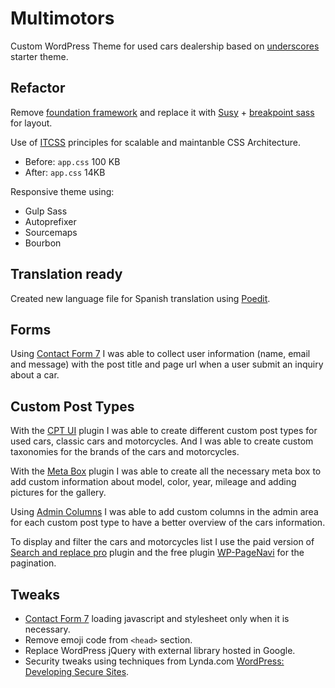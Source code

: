# Multimotors

Custom WordPress Theme for used cars dealership based on [underscores](https://underscores.me/) starter theme.

## Refactor

Remove [foundation framework](http://foundation.zurb.com/) and replace it with [Susy](https://github.com/oddbird/susy) + [breakpoint sass](https://github.com/at-import/breakpoint) for layout. 

Use of [ITCSS](http://www.creativebloq.com/web-design/manage-large-css-projects-itcss-101517528) principles for scalable and maintanble CSS Architecture.

- Before: `app.css` 100 KB
- After: `app.css` 14KB

Responsive theme using:

- Gulp Sass
- Autoprefixer
- Sourcemaps
- Bourbon

## Translation ready

Created new language file for Spanish translation using [Poedit](https://poedit.net/).

## Forms

Using [Contact Form 7](https://wordpress.org/plugins/contact-form-7/) I was able to collect user information (name, email and message) with the post title and page url when a user submit an inquiry about a car.

## Custom Post Types

With the [CPT UI](https://wordpress.org/plugins/custom-post-type-ui/) plugin I was able to create different custom post types for used cars, classic cars and motorcycles. And I was able to create custom taxonomies for the brands of the cars and motorcycles.

With the [Meta Box](https://wordpress.org/plugins/meta-box/) plugin I was able to create all the necessary meta box to add custom information about model, color, year, mileage and adding pictures for the gallery.

Using [Admin Columns](https://wordpress.org/plugins/codepress-admin-columns/) I was able to add custom columns in the admin area for each custom post type to have a better overview of the cars information.

To display and filter the cars and motorcycles list I use the paid version of [Search and replace pro](https://www.designsandcode.com/wordpress-plugins/search-filter-pro/) plugin and the free plugin [WP-PageNavi](https://wordpress.org/plugins/wp-pagenavi/) for the pagination.

## Tweaks

- [Contact Form 7](http://contactform7.com/loading-javascript-and-stylesheet-only-when-it-is-necessary/) loading javascript and stylesheet only when it is necessary.
- Remove emoji code from `<head>` section.
- Replace WordPress jQuery with external library hosted in Google.
- Security tweaks using techniques from  Lynda.com [WordPress: Developing Secure Sites](https://www.lynda.com/WordPress-tutorials/WordPress-Developing-Secure-Sites-2016-Q4-REVISION/504072-2.html).
